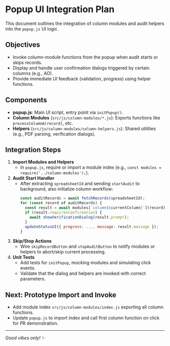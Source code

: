 # Popup UI Integration Plan

This document outlines the integration of column modules and audit helpers into the `popup.js` UI logic.

## Objectives

- Invoke column-module functions from the popup when audit starts or skips records.
- Display and handle user confirmation dialogs triggered by certain columns (e.g., AO).
- Provide immediate UI feedback (validation, progress) using helper functions.

## Components

- **popup.js**: Main UI script, entry point via `initPopup()`.
- **Column Modules** (`src/js/column-modules/*.js`): Exports functions like `processColumnA(record)`, etc.
- **Helpers** (`src/js/column-modules/column-helpers.js`): Shared utilities (e.g., PDF parsing, verification dialogs).

## Integration Steps

1. **Import Modules and Helpers**
   - In `popup.js`, require or import a module index (e.g., `const modules = require('../column-modules');`).
2. **Audit Start Handler**
   - After extracting `spreadsheetId` and sending `startAudit` to background, also initialize column workflow:
     ```js
     const auditRecords = await fetchRecords(spreadsheetId);
     for (const record of auditRecords) {
       const result = await modules[`column${currentColumn}`](record);
       if (result.requiresConfirmation) {
         await showVerificationDialog(result.prompt);
       }
       updateStatusUI({ progress: ..., message: result.message });
     }
     ```
3. **Skip/Stop Actions**
   - Wire `skipRecordButton` and `stopAuditButton` to notify modules or helpers to abort/skip current processing.
4. **Unit Tests**
   - Add tests for `initPopup`, mocking modules and simulating click events.
   - Validate that the dialog and helpers are invoked with correct parameters.

## Next: Prototype Import and Invoke

- Add module index `src/js/column-modules/index.js` exporting all column functions.
- Update `popup.js` to import index and call first column function on click for PR demonstration.

---

*Good vibes only!* ✨
